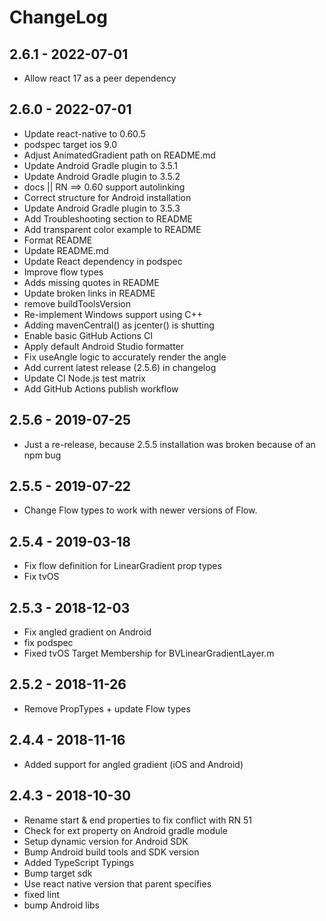 # ChangeLog

## 2.6.1 - 2022-07-01

- Allow react 17 as a peer dependency

## 2.6.0 - 2022-07-01

- Update react-native to 0.60.5
- podspec target ios 9.0
- Adjust AnimatedGradient path on README.md
- Update Android Gradle plugin to 3.5.1
- Update Android Gradle plugin to 3.5.2
- docs || RN ==> 0.60 support autolinking
- Correct structure for Android installation
- Update Android Gradle plugin to 3.5.3
- Add Troubleshooting section to README
- Add transparent color example to README
- Format README
- Update README.md
- Update React dependency in podspec
- Improve flow types
- Adds missing quotes in README
- Update broken links in README
- remove buildToolsVersion
- Re-implement Windows support using C++
- Adding mavenCentral() as jcenter() is shutting
- Enable basic GitHub Actions CI
- Apply default Android Studio formatter
- Fix useAngle logic to accurately render the angle
- Add current latest release (2.5.6) in changelog
- Update CI Node.js test matrix
- Add GitHub Actions publish workflow

## 2.5.6 - 2019-07-25

- Just a re-release, because 2.5.5 installation was broken because of an npm bug

## 2.5.5 - 2019-07-22

- Change Flow types to work with newer versions of Flow.

## 2.5.4 - 2019-03-18

- Fix flow definition for LinearGradient prop types
- Fix tvOS

## 2.5.3 - 2018-12-03

- Fix angled gradient on Android
- fix podspec
- Fixed tvOS Target Membership for BVLinearGradientLayer.m

## 2.5.2 - 2018-11-26

- Remove PropTypes + update Flow types

## 2.4.4 - 2018-11-16

- Added support for angled gradient (iOS and Android)

## 2.4.3 - 2018-10-30

- Rename start & end properties to fix conflict with RN 51
- Check for ext property on Android gradle module
- Setup dynamic version for Android SDK
- Bump Android build tools and SDK version
- Added TypeScript Typings
- Bump target sdk
- Use react native version that parent specifies
- fixed lint
- bump Android libs

